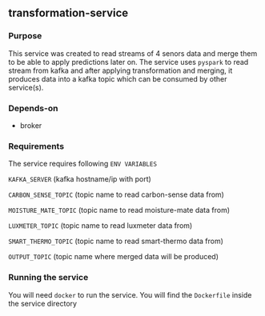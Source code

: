 ## transformation-service

### Purpose
This service was created to read streams of 4 senors data and merge them to be able to apply predictions later on. The service uses `pyspark` to read stream from kafka and after applying transformation and merging, it produces data into a kafka topic which can be consumed by other service(s).

### Depends-on
* broker

### Requirements
The service requires following `ENV VARIABLES`

`KAFKA_SERVER` (kafka hostname/ip with port)

`CARBON_SENSE_TOPIC` (topic name to read carbon-sense data from)

`MOISTURE_MATE_TOPIC` (topic name to read moisture-mate data from)

`LUXMETER_TOPIC` (topic name to read luxmeter data from)

`SMART_THERMO_TOPIC` (topic name to read smart-thermo data from)

`OUTPUT_TOPIC` (topic name where merged data will be produced)

### Running the service
You will need `docker` to run the service. You will find the `Dockerfile` inside the service directory
